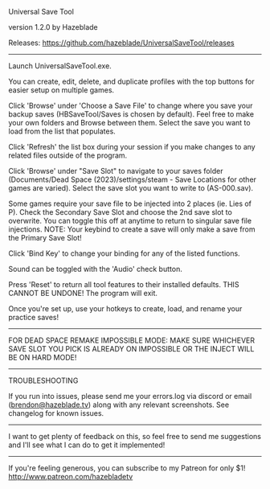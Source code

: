 Universal Save Tool

version 1.2.0
by Hazeblade

Releases:
https://github.com/hazeblade/UniversalSaveTool/releases

--------------------------------------------

Launch UniversalSaveTool.exe.

You can create, edit, delete, and duplicate profiles with the top buttons for easier setup on multiple games.

Click 'Browse' under 'Choose a Save File' to change where you save your backup saves (HBSaveTool/Saves is chosen by default). Feel free to make your own folders and Browse between them.
Select the save you want to load from the list that populates.

Click 'Refresh' the list box during your session if you make changes to any related files outside of the program. 

Click 'Browse' under "Save Slot" to navigate to your saves folder (Documents/Dead Space (2023)/settings/steam - Save Locations for other games are varied).
Select the save slot you want to write to (AS-000.sav).

Some games require your save file to be injected into 2 places (ie. Lies of P). Check the Secondary Save Slot and choose the 2nd save slot to overwrite. You can toggle this off at anytime to return to singular save file injections. NOTE: Your keybind to create a save will only make a save from the Primary Save Slot!

Click 'Bind Key' to change your binding for any of the listed functions.

Sound can be toggled with the 'Audio' check button.

Press 'Reset' to return all tool features to their installed defaults. THIS CANNOT BE UNDONE! The program will exit.

Once you're set up, use your hotkeys to create, load, and rename your practice saves!

--------------------------------------------

FOR DEAD SPACE REMAKE IMPOSSIBLE MODE: MAKE SURE WHICHEVER SAVE SLOT YOU PICK IS ALREADY ON IMPOSSIBLE OR THE INJECT WILL BE ON HARD MODE!

--------------------------------------------

TROUBLESHOOTING

If you run into issues, please send me your errors.log via discord or email (brendon@hazeblade.tv) along with any relevant screenshots. See changelog for known issues.

--------------------------------------------

I want to get plenty of feedback on this, so feel free to send me suggestions and I'll see what I can do to get it implemented!

--------------------------------------------

If you're feeling generous, you can subscribe to my Patreon for only $1!
http://www.patreon.com/hazebladetv
